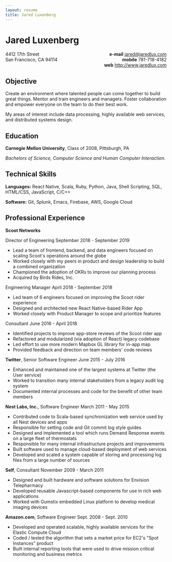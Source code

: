 ```yaml
---
layout: resume
title: Jared Luxenberg
---
```


Jared Luxenberg
===============

<div style="float: right; text-align: right;">
<strong>e-mail</strong> <a href="mailto:jared@jaredlux.com">jared@jaredlux.com</a><br/>
<strong>mobile</strong> 781-718-4182<br/>
<strong>web</strong> <a href="http://www.jaredlux.com">http://www.jaredlux.com</a>
</div>

<div>
4412 17th Street<br/>
San Francisco, CA 94114
</div>

<div style="clear: both;"> </div>

Objective
---------
Create an environment where talented people can come together to build great things. Mentor and train 
engineers and managers. Foster collaboration and empower everyone on the team to do their best work.

My areas of interest include data processing, highly available web services, and distributed systems design.

Education
---------
**Carnegie Mellon University**, Class of 2008, Pittsburgh, PA

*Bachelors of Science, Computer Science and Human Computer Interaction.*

Technical Skills
----------------
**Languages:** React Native, Scala, Ruby, Python, Java, Shell Scripting, SQL, HTML/CSS, JavaScript, C/C++

**Software:** Git, Splunk, Emacs, Firebase, AWS, Google Cloud

Professional Experience
-----------------------

**Scoot Networks**

Director of Engineering <span class="len">September 2018 - September 2019</span>
* Lead a team of frontend, backend, and data engineers focused on scaling Scoot's operations around the globe
* Worked closely with my peers in product and design leadership to build a combined organization
* Championed the adoption of OKRs to improve our planning process
* Acquired by Birds Rides, Inc.

Engineering Manager <span class="len">April 2018 - September 2018</span>
* Led team of 6 engineers focused on improving the Scoot rider experience
* Designed and architected new React Native-based Rider App 
* Worked closely with Product Manager to scope and prioritize features

Consultant <span class="len">June 2016 - April 2018</span>

* Identified projects to improve app-store reviews of the Scoot rider app 
* Refactored and modularized (via adoption of React) legacy codebase 
* Led effort to use more modern Mapbox GL library for in-app map 
* Provided feedback and direction on team members' code reviews

**Twitter**, Senior Software Engineer <span class="len">June 2015 - July 2016</span>

* Enhanced and maintained one of the largest systems at Twitter (the User service)
* Worked to transition many internal stakeholders from a legacy audit log system
* Documented internal processes and code for the benefit of other team members

**Nest Labs, Inc.**, Software Engineer <span class="len">March 2011 - May 2015</span>

* Contributed code to Scala-based synchronization web service used by all Nest devices and apps
* Responsible for setting code and Git commit log style guides
* Designed and implemented a tool which runs Demand Response events on a large fleet of thermostats
* Responsible for many internal infrastructure projects and improvements
* Built software used to manage cloud-based deployment of web services
* Developed and scaled a system capable of storing and processing log files from a large number of sources

**Self**, Consultant <span class="len">November 2009 - March 2011</span>

* Designed and built hardware and software solutions for Envision Telepharmacy
* Developed reusable Javascript-based components for use in rich web applications
* Worked with Gumstix embedded Linux platform to develop medical imaging devices

**Amazon.com**, Software Engineer <span class="len">Sept. 2008 - Sept. 2010</span>

* Developed and operated scalable, highly available services for the Elastic Compute Cloud
* Coded / tested the algorithm that sets a market price for EC2's "Spot Instances" product
* Built internal reporting tools that were used to drive mission critical monitoring and business metrics
